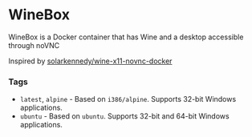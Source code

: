 # WineBox
WineBox is a Docker container that has Wine and a desktop accessible through noVNC

Inspired by [solarkennedy/wine-x11-novnc-docker](https://github.com/solarkennedy/wine-x11-novnc-docker)

### Tags
- `latest`, `alpine` - Based on `i386/alpine`. Supports 32-bit Windows applications.
- `ubuntu` - Based on `ubuntu`. Supports 32-bit and 64-bit Windows applications.
